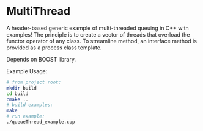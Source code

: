 # MultiThread

A header-based generic example of multi-threaded queuing in C++ with examples!
The principle is to create a vector of threads that overload the functor operator of any class. To streamline method, an interface method is provided as a process class template.

Depends on BOOST library.


Example Usage:
```bash
# from project root:
mkdir build
cd build
cmake ..
# build examples:
make
# run example:
./queueThread_example.cpp
```
